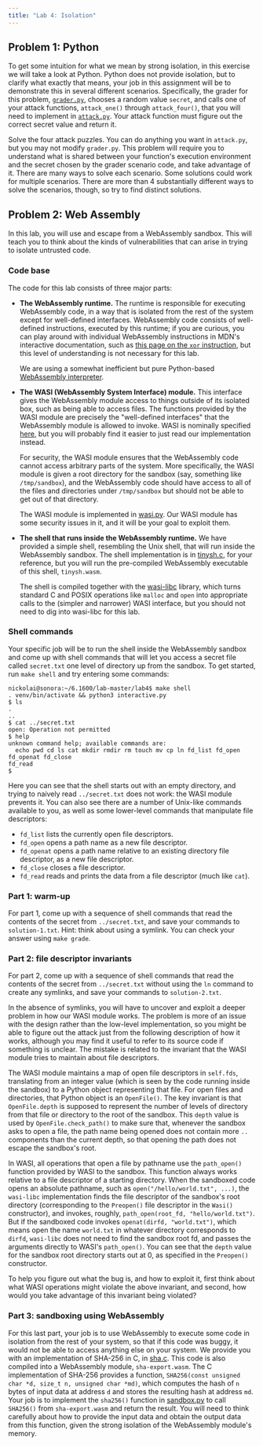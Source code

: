 ```yaml
---
title: "Lab 4: Isolation"
---
```


## Problem 1: Python

To get some intuition for what we mean by strong isolation, in this
exercise we will take a look at Python.  Python does not provide
isolation, but to clarify what exactly that means, your job in this
assignment will be to demonstrate this in several different
scenarios.  Specifically, the grader for this problem,
[`grader.py`](https://github.com/mit-pdos/6.1600-labs/tree/main/escape/grader.py),
chooses a random value `secret`, and calls one of your attack functions,
`attack_one()` through `attack_four()`, that you will need to implement in
[`attack.py`](https://github.com/mit-pdos/6.1600-labs/tree/main/escape/attack.py).
Your attack function must figure out the correct secret value and
return it.

Solve the four attack puzzles.  You can do anything you want in `attack.py`,
but you may not modify `grader.py`.  This problem will require you to
understand what is shared between your function's execution environment and
the secret chosen by the grader scenario code, and take advantage of it.
There are many ways to solve each scenario.  Some solutions could work
for multiple scenarios.  There are more than 4 substantially different
ways to solve the scenarios, though, so try to find distinct solutions.

## Problem 2: Web Assembly

In this lab, you will use and escape from a WebAssembly sandbox.
This will teach you to think about the kinds of vulnerabilities that
can arise in trying to isolate untrusted code.

### Code base

The code for this lab consists of three major parts:

- **The WebAssembly runtime.**  The runtime is responsible for executing
  WebAssembly code, in a way that is isolated from the rest of
  the system except for well-defined interfaces.  WebAssembly code
  consists of well-defined instructions, executed by this runtime;
  if you are curious, you can play around with individual WebAssembly
  instructions in MDN's interactive documentation, such as
  [this page on the `xor` instruction](https://developer.mozilla.org/en-US/docs/WebAssembly/Reference/Numeric/XOR),
  but this level of understanding is not necessary for this lab.

  We are using a somewhat inefficient but pure Python-based [WebAssembly
  interpreter](https://github.com/mohanson/pywasm).

- **The WASI (WebAssembly System Interface) module.**  This interface
  gives the WebAssembly module access to things outside of its isolated
  box, such as being able to access files.  The functions provided by
  the WASI module are precisely the "well-defined interfaces" that the
  WebAssembly module is allowed to invoke.  WASI is nominally specified
  [here](https://github.com/WebAssembly/WASI/blob/main/phases/snapshot/docs.md),
  but you will probably find it easier to just read our implementation instead.

  For security, the WASI module ensures that the WebAssembly code cannot
  access arbitrary parts of the system.  More specifically, the WASI
  module is given a root directory for the sandbox (say, something like
  `/tmp/sandbox`), and the WebAssembly code should have access to all
  of the files and directories under `/tmp/sandbox` but should not be
  able to get out of that directory.

  The WASI module is implemented in [wasi.py](https://github.com/mit-pdos/6.1600-labs/tree/main/wasm/wasi.py).  Our WASI
  module has some security issues in it, and it will be your goal to
  exploit them.

- **The shell that runs inside the WebAssembly runtime.**  We have
  provided a simple shell, resembling the Unix shell, that will run
  inside the WebAssembly sandbox.  The shell implementation is in
  [tinysh.c](https://github.com/mit-pdos/6.1600-labs/tree/main/wasm/tinysh.c), for your reference, but you will run the
  pre-compiled WebAssembly executable of this shell, `tinysh.wasm`.

  The shell is compiled together with the
  [wasi-libc](https://github.com/WebAssembly/wasi-libc) library, which
  turns standard C and POSIX operations like `malloc` and `open` into
  appropriate calls to the (simpler and narrower) WASI interface, but
  you should not need to dig into wasi-libc for this lab.

### Shell commands

Your specific job will be to run the shell inside the WebAssembly sandbox
and come up with shell commands that will let you access a secret file
called `secret.txt` one level of directory up from the sandbox.  To get
started, run `make shell` and try entering some commands:

```
nickolai@sonora:~/6.1600/lab-master/lab4$ make shell
. venv/bin/activate && python3 interactive.py
$ ls
.
..
$ cat ../secret.txt
open: Operation not permitted
$ help
unknown command help; available commands are:
  echo pwd cd ls cat mkdir rmdir rm touch mv cp ln fd_list fd_open fd_openat fd_close 
fd_read
$ 
```

Here you can see that the shell starts out with an empty directory, and
trying to naively read `../secret.txt` does not work: the WASI module
prevents it.  You can also see there are a number of Unix-like commands
available to you, as well as some lower-level commands that manipulate
file descriptors:

- `fd_list` lists the currently open file descriptors.
- `fd_open` opens a path name as a new file descriptor.
- `fd_openat` opens a path name relative to an existing directory file descriptor, as 
a new file descriptor.
- `fd_close` closes a file descriptor.
- `fd_read` reads and prints the data from a file descriptor (much like `cat`).

### Part 1: warm-up

For part 1, come up with a sequence of shell commands that read the
contents of the secret from `../secret.txt`, and save your commands to
`solution-1.txt`.  Hint: think about using a symlink.  You can check
your answer using `make grade`.

### Part 2: file descriptor invariants

For part 2, come up with a sequence of shell commands that read the contents
of the secret from `../secret.txt` without using the `ln` command to
create any symlinks, and save your commands to `solution-2.txt`.

In the absence of symlinks, you will have to uncover and exploit a deeper
problem in how our WASI module works.  The problem is more of an issue
with the design rather than the low-level implementation, so you might
be able to figure out the attack just from the following description
of how it works, although you may find it useful to refer to its source
code if something is unclear.  The mistake is related to the invariant
that the WASI module tries to maintain about file descriptors.

The WASI module maintains a map of open file descriptors in `self.fds`,
translating from an integer value (which is seen by the code running
inside the sandbox) to a Python object representing that file.  For open
files and directories, that Python object is an `OpenFile()`.  The key
invariant is that `OpenFile.depth` is supposed to represent the number
of levels of directory from that file or directory to the root of the
sandbox.  This `depth` value is used by `OpenFile.check_path()` to make
sure that, whenever the sandbox asks to open a file, the path name being
opened does not contain more `..` components than the current depth,
so that opening the path does not escape the sandbox's root.

In WASI, all operations that open a file by pathname use the `path_open()`
function provided by WASI to the sandbox.  This function always works
relative to a file descriptor of a starting directory.  When the sandboxed
code opens an absolute pathname, such as `open("/hello/world.txt", ...)`,
the `wasi-libc` implementation finds the file descriptor of the sandbox's
root directory (corresponding to the `Preopen()` file descriptor in
the `Wasi()` constructor), and invokes, roughly, `path_open(root_fd,
"hello/world.txt")`.  But if the sandboxed code invokes `openat(dirfd,
"world.txt")`, which means open the name `world.txt` in whatever directory
corresponds to `dirfd`, `wasi-libc` does not need to find the sandbox
root fd, and passes the arguments directly to WASI's `path_open()`.
You can see that the `depth` value for the sandbox root directory starts
out at 0, as specified in the `Preopen()` constructor.

To help you figure out what the bug is, and how to exploit it, first
think about what WASI operations might violate the above invariant,
and second, how would you take advantage of this invariant being violated?

### Part 3: sandboxing using WebAssembly

For this last part, your job is to use WebAssembly to execute some code
in isolation from the rest of your system, so that if this code was
buggy, it would not be able to access anything else on your system.
We provide you with an implementation of SHA-256 in C, in [sha.c](https://github.com/mit-pdos/6.1600-labs/tree/main/wasm/sha.c).
This code is also compiled into a WebAssembly module, `sha-export.wasm`.
The C implementation of SHA-256 provides a function, `SHA256(const
unsigned char *d, size_t n, unsigned char *md)`, which computes the hash
of `n` bytes of input data at address `d` and stores the resulting hash
at address `md`.  Your job is to implement the `sha256()` function in
[sandbox.py](https://github.com/mit-pdos/6.1600-labs/tree/main/wasm/sandbox.py) to call `SHA256()` from `sha-export.wasm` and return the
result.  You will need to think carefully about how to provide the input
data and obtain the output data from this function, given the strong
isolation of the WebAssembly module's memory.
